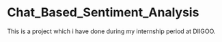 # Chat_Based_Sentiment_Analysis
This is a project which i have done during my internship period at DIIGOO.
